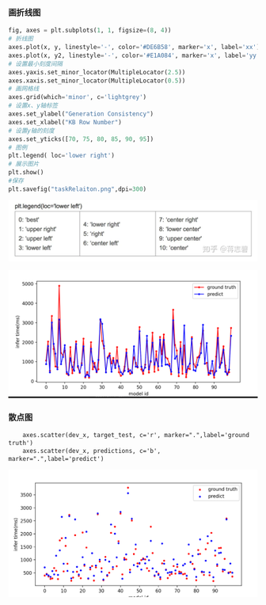 ### 画折线图

```python
fig, axes = plt.subplots(1, 1, figsize=(8, 4))
# 折线图
axes.plot(x, y, linestyle='-', color='#DE6B58', marker='x', label='xx')
axes.plot(x, y2, linestyle='-', color='#E1A084', marker='x', label='yy')
# 设置最小刻度间隔
axes.yaxis.set_minor_locator(MultipleLocator(2.5))
axes.xaxis.set_minor_locator(MultipleLocator(0.5))
# 画网格线
axes.grid(which='minor', c='lightgrey')
# 设置x、y轴标签
axes.set_ylabel("Generation Consistency")
axes.set_xlabel("KB Row Number")
# 设置y轴的刻度
axes.set_yticks([70, 75, 80, 85, 90, 95])
# 图例
plt.legend( loc='lower right')
# 展示图片
plt.show()
#保存
plt.savefig("taskRelaiton.png",dpi=300) 

```

![image-20221025185744837](matplotlib.assets/image-20221025185744837.png)

![image-20221025190042919](matplotlib.assets/image-20221025190042919.png)

### 散点图

```
    axes.scatter(dev_x, target_test, c='r', marker=".",label='ground truth')
    axes.scatter(dev_x, predictions, c='b', marker=".",label='predict')
```

![image-20221025190828233](matplotlib.assets/image-20221025190828233.png)